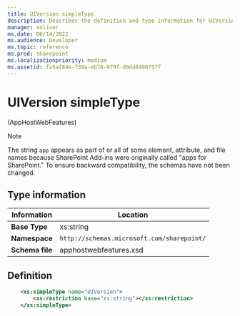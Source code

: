 ```yaml
---
title: UIVersion simpleType
description: Describes the definition and type information for UIVersion simpleType.
manager: soliver
ms.date: 06/14/2022
ms.audience: Developer
ms.topic: reference
ms.prod: sharepoint
ms.localizationpriority: medium
ms.assetid: fa5af84e-f39a-eb78-979f-d0dd6490757f
---
```


# UIVersion simpleType 

(AppHostWebFeatures)

> [!NOTE] 
> The string `app` appears as part of or all of some element, attribute, and file names because SharePoint Add-ins were originally called "apps for SharePoint." To ensure backward compatibility, the schemas have not been changed.

## Type information

| Information | Location |
|---|---|
| **Base Type**  | xs:string |
| **Namespace**  | `http://schemas.microsoft.com/sharepoint/` |
| **Schema file**  | apphostwebfeatures.xsd |

## Definition

```XML
    <xs:simpleType name="UIVersion">
        <xs:restriction base="xs:string"></xs:restriction>
    </xs:simpleType>
```



<br/>

<br/>




